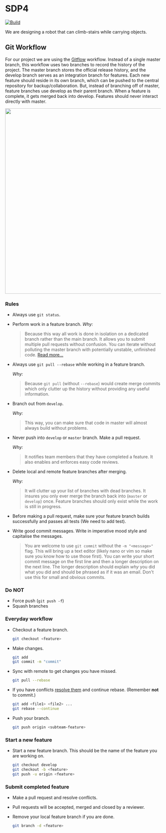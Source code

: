 # SDP4

[![Build](https://travis-ci.com/jackhorse1000/SDP4.svg?token=si3xyar1F3kfFc4FdfaY&branch=develop)]()

We are designing a robot that can climb-stairs while carrying objects.

## Git Workflow

For our project we are using the [Gitflow](http://nvie.com/posts/a-successful-git-branching-model/) workflow. Instead of a single master branch, this workflow uses two branches to record the history of the project. The master branch stores the official release history, and the develop branch serves as an integration branch for features. Each new feature should reside in its own branch, which can be pushed to the central repository for backup/collaboration. But, instead of branching off of master, feature branches use develop as their parent branch. When a feature is complete, it gets merged back into develop. Features should never interact directly with master.

<p align="center">
  <img width="600"  src="./gitflow.png" />
</p>

### Rules

* Always use `git status`.

* Perform work in a feature branch.
  _Why:_
  > Because this way all work is done in isolation on a dedicated branch rather than the main branch. It allows you to submit multiple pull requests without confusion. You can iterate without polluting the master branch with potentially unstable, unfinished code. [Read more...](https://www.atlassian.com/git/tutorials/comparing-workflows#feature-branch-workflow)
* Always use `git pull --rebase` while working in a feature branch.

  _Why:_

  > Because `git pull` (without `--rebase`) would create merge commits which only clutter up the history without providing any useful information.

* Branch out from `develop`.

  _Why:_

  > This way, you can make sure that code in master will almost always build without problems.

* Never push into `develop` or `master` branch. Make a pull request.

  _Why:_

  > It notifies team members that they have completed a feature. It also enables and enforces easy code reviews.

* Delete local and remote feature branches after merging.

  _Why:_

  > It will clutter up your list of branches with dead branches. It insures you only ever merge the branch back into (`master` or `develop`) once. Feature branches should only exist while the work is still in progress.

* Before making a pull request, make sure your feature branch builds successfully and passes all tests (We need to add test).

* Write good commit messages. Write in imperative mood style and capitalise the messages.

  > You are welcome to use `git commit` without the `-m "<message>"` flag. This will bring up a text editor (likely nano or vim so make sure you know how to use those first). You can write your short commit message on the first line and then a longer description on the next line. The longer description should explain _why_ you did what you did and should be phrased as if it was an email. Don't use this for small and obvious commits.

### Do **NOT**

* Force push (`git push -f`)
* Squash branches

### Everyday workflow

* Checkout a feature branch.
  ```sh
  git checkout <feature>
  ```
* Make changes.

  ```sh
  git add
  git commit -m "commit"
  ```

* Sync with remote to get changes you have missed.

  ```sh
  git pull --rebase
  ```

* If you have conflicts [resolve them](https://help.github.com/articles/resolving-a-merge-conflict-using-the-command-line/) and continue rebase. (Remember **not** to commit.)
  ```sh
  git add <file1> <file2> ...
  git rebase --continue
  ```
* Push your branch.
  ```sh
  git push origin <subteam-feature>
  ```

### Start a new feature

* Start a new feature branch. This should be the name of the feature you are working on.

  ```sh
  git checkout develop
  git checkout -b <feature>
  git push -u origin <feature>
  ```

### Submit completed feature

* Make a pull request and resolve conflicts.
* Pull requests will be accepted, merged and closed by a reviewer.
* Remove your local feature branch if you are done.

  ```sh
  git branch -d <feature>
  ```

